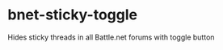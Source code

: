 bnet-sticky-toggle
==================

Hides sticky threads in all Battle.net forums with toggle button
